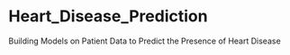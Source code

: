 # Heart_Disease_Prediction
Building Models on Patient Data to Predict the Presence of Heart Disease

